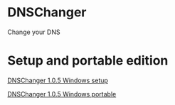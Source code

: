 # DNSChanger
Change your DNS

# Setup and portable edition
[DNSChanger 1.0.5 Windows setup](https://github.com/hmovaghari/DNSChanger/releases/download/w.1.0.5/DNSChanger.1.0.5.Setup.exe)

[DNSChanger 1.0.5 Windows portable](https://github.com/hmovaghari/DNSChanger/releases/download/w.1.0.5/DNSChanger.1.0.5.zip)

